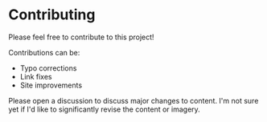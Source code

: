 # Contributing

Please feel free to contribute to this project!

Contributions can be:

- Typo corrections
- Link fixes
- Site improvements

Please open a discussion to discuss major changes to content. I'm not sure yet if I'd like to significantly revise the content or imagery.
